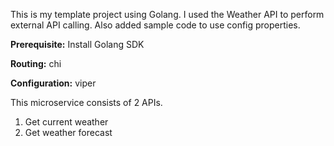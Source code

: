 This is my template project using Golang. I used the Weather API to perform external API calling. Also added sample code to use config properties. 

**Prerequisite:** Install Golang SDK

**Routing:** chi

**Configuration:** viper

This microservice consists of 2 APIs.
1. Get current weather
2. Get weather forecast
